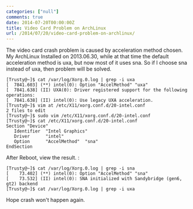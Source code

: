 ```yaml
---
categories: ["null"]
comments: true
date: 2014-07-20T00:00:00Z
title: Video Card Problem on ArchLinux
url: /2014/07/20/video-card-problem-on-archlinux/
---
```


The video card crash problem is caused by acceleration method chosen. My ArchLinux Installed on 2013.06.30, while at that time the default acceleration method is uxa, but now most of it uses sna. So if I choose sna instead of uxa, then problem will be solved.    

```
[Trusty@~]$ cat /var/log/Xorg.0.log | grep -i uxa
[  7841.603] (**) intel(0): Option "AccelMethod" "uxa"
[  7841.638] (II) UXA(0): Driver registered support for the following operations:
[  7841.638] (II) intel(0): Use legacy UXA acceleration.
[Trusty@~]$ vim at /etc/X11/xorg.conf.d/20-intel.conf
2 files to edit
[Trusty@~]$ sudo vim /etc/X11/xorg.conf.d/20-intel.conf
[Trusty@~]$ cat /etc/X11/xorg.conf.d/20-intel.conf
Section "Device"
   Identifier  "Intel Graphics"
   Driver      "intel"
   Option      "AccelMethod"  "sna"
EndSection

```

After Reboot, view the result. :

```
[Trusty@~]$ cat /var/log/Xorg.0.log | grep -i sna
[    73.402] (**) intel(0): Option "AccelMethod" "sna"
[    73.532] (II) intel(0): SNA initialized with Sandybridge (gen6, gt2) backend
[Trusty@~]$ cat /var/log/Xorg.0.log | grep -i uxa

```

Hope crash won't happen again.    
